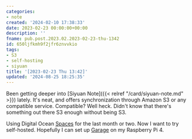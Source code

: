 ```yaml
---
categories:
- note
created: '2024-02-10 17:38:33'
date: 2023-02-23 00:00:00+00:00
description: ''
fname: pub.post.2023.02.2023-02-23-thu-1342
id: 650ljfkmh9f2jfr6znvvkio
tags:
- S3
- self-hosting
- siyuan
title: '[2023-02-23 Thu 13:42]'
updated: '2024-08-25 18:25:35'
---
```


Been getting deeper into [Siyuan Note]({{< relref "/card/siyuan-note.md" >}}) lately. It's neat, and offers synchronization through Amazon S3 or any compatible service. Compatible? Well heck. Didn't know that there's something out there S3 enough without being S3.

Using Digital Ocean [Spaces](https://www.digitalocean.com/products/spaces) for the last month or two. Now I want to try self-hosted. Hopefully I can set up [Garage](https://garagehq.deuxfleurs.fr) on my Raspberry Pi 4.